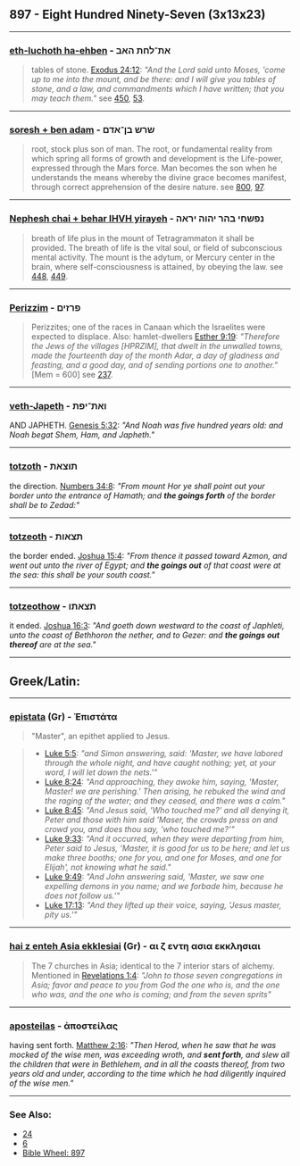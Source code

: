 ## 897 - Eight Hundred Ninety-Seven (3x13x23)

---

### [eth-luchoth ha-ehben](/keys/ATh-LChTh.HABN) - את־לחת האב
> tables of stone. [Exodus 24:12](http://biblehub.com/exodus/24-12.htm): *"And the Lord said unto Moses, 'come up to me into the mount, and be there: and I will give you tables of stone, and a law, and commandments which I have written; that you may teach them."* see [450](450), [53](53).

---

### [soresh + ben adam](/keys/ShRSh.BN-ADM) - שרש בן־אדם
> root, stock plus son of man. The root, or fundamental reality from which spring all forms of growth and development is the Life-power, expressed through the Mars force. Man becomes the son when he understands the means whereby the divine grace becomes manifest, through correct apprehension of the desire nature. see [800](800), [97](97).

---

### [Nephesh chai + behar IHVH yirayeh](/keys/NPShChI.BHR.IHVH.IRAH) - נפשחי בהר יהוה יראה
> breath of life plus in the mount of Tetragrammaton it shall be provided. The breath of life is the vital soul, or field of subconscious mental activity. The mount is the adytum, or Mercury center in the brain, where self-consciousness is attained, by obeying the law. see [448](448), [449](449).

---

### [Perizzim](/keys/PRZIMf) - פרזים
> Perizzites; one of the races in Canaan which the Israelites were expected to displace. Also: hamlet-dwellers [Esther 9:19](http://biblehub.com/esther/9-19.htm): *"Therefore the Jews of the villages [HPRZIM], that dwelt in the unwalled towns, made the fourteenth day of the month Adar, a day of gladness and feasting, and a good day, and of sending portions one to another."* [Mem = 600] see [237](237).

---

### [veth-Japeth](/keys/ATh-IPTh) - ואת־יפת
AND JAPHETH. [Genesis 5:32](https://biblehub.com/genesis/5-32.htm): *"And Noah was five hundred years old: and Noah begat Shem, Ham, and Japheth."*

---

### [totzoth](/keys/ThVTzATh) - תוצאת
the direction. [Numbers 34:8](https://biblehub.com/numbers/34-8.htm): *"From mount Hor ye shall point out your border unto the entrance of Hamath; and **the goings forth** of the border shall be to Zedad:"*

---

### [totzeoth](/keys/ThTzAVTh) - תצאות
the border ended. [Joshua 15:4](https://biblehub.com/joshua/15-4.htm): *"From thence it passed toward Azmon, and went out unto the river of Egypt; and **the goings out** of that coast were at the sea: this shall be your south coast."*

---

### [totzeothow](/keys/ThTzAThV) - תצאתו
it ended. [Joshua 16:3](https://biblehub.com/joshua/16-3.htm): *"And goeth down westward to the coast of Japhleti, unto the coast of Bethhoron the nether, and to Gezer: and **the goings out thereof** are at the sea."*

---

## Greek/Latin:

---

### [epistata](/greek?word=epistata) (Gr) - Ἐπιστάτα
> "Master", an epithet applied to Jesus.

> - [Luke 5:5](http://biblehub.com/luke/5-5.htm): *"and Simon answering, said: 'Master, we have labored through the whole night, and have caught nothing; yet, at your word, I will let down the nets.'"*
> - [Luke 8:24](http://biblehub.com/luke/8-24.htm): *"And approaching, they awoke him, saying, 'Master, Master! we are perishing.' Then arising, he rebuked the wind and the raging of the water; and they ceased, and there was a calm."*
> - [Luke 8:45](http://biblehub.com/luke/8-45.htm): *"And Jesus said, 'Who touched me?' and all denying it, Peter and those with him said 'Maser, the crowds press on and crowd you, and does thou say, 'who touched me?'"*
> - [Luke 9:33](http://biblehub.com/luke/9-33.htm): *"And it occurred, when they were departing from him, Peter said to Jesus, 'Master, it is good for us to be here; and let us make three booths; one for you, and one for Moses, and one for Elijah', not knowing what he said."*
> - [Luke 9:49](http://biblehub.com/luke/9-49.htm): *"And John answering said, 'Master, we saw one expelling demons in you name; and we forbade him, because he does not follow us.'"*
> - [Luke 17:13](http://biblehub.com/luke/17-13.htm): *"And they lifted up their voice, saying, 'Jesus master, pity us.'"*

---

### [hai z enteh Asia ekklesiai](/greek?word=ai+z+enTh+asia+ekklhsiai) (Gr) - αι ζ εντη ασια εκκλησιαι
> The 7 churches in Asia; identical to the 7 interior stars of alchemy. Mentioned in [Revelations 1:4](http://biblehub.com/revelation/1-4.htm): *"John to those seven congregations in Asia; favor and peace to you from God the one who is, and the one who was, and the one who is coming; and from the seven sprits"*

---

### [aposteilas](/greek?word=aposteilas) - ἀποστείλας
having sent forth. [Matthew 2:16](https://biblehub.com/matthew/2-16.htm): *"Then Herod, when he saw that he was mocked of the wise men, was exceeding wroth, and **sent forth**, and slew all the children that were in Bethlehem, and in all the coasts thereof, from two years old and under, according to the time which he had diligently inquired of the wise men."*

---

### See Also:

- [24](24)
- [6](6)
- [Bible Wheel: 897](https://www.biblewheel.com//GR/GR_Database.php?SearchBy_Gematria=897)
